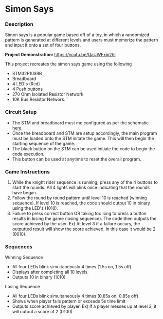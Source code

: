 # Simon Says
### Description
Simon says is a popular game based off of a toy, in which a randomized pattern is generated at different levels and users must memorize the pattern and input it onto a set of four buttons.

<b>Project Demonstration:</b> https://youtu.be/QaUWFxio2hI


This project recreates the simon says game using the following 
- STM32F103RB
- Breadboard
- 4 LED's (Red)
- 4 Push buttons
- 270 Ohm Isolated Resistor Network
- 10K Bus Resistor Network.   `

### Circuit Setup
- The STM and breadboard must me configured as per the schematic [here](SimonSaysSchematic.pdf).
- Once the breadboard and STM are setup accordingly, the main program must be loaded onto the STM initate the game. This will then begin the starting sequence of the game.
- The black button on the STM can be used initiate the code to begin the code execution.
- This button can be used at anytime to reset the overall program.


### Game Instructions
1) While the knight rider sequence is running, press any of the 4 buttons to start the rounds. All 4 lights will blink once indicating that the rounds have began.
2) Follow the round by round pattern until level 10 is reached (winning sequence). If level 10 is reached, the code should output 10 in binary using the LED's (1010).
3) Failure to press correct button OR taking too long to press a button results in losing the game (losing sequence). The code then outputs the score achieved by the user. Ex) At level 3 if a failure occurs, the outputted result will show the score achieved, in this case it would be 2 (0010).

### Sequences
Winning Sequence
- All four LEDs blink simultaneously 4 times (1.5s on, 1.5s off)
- Displays after completing all 10 levels.
- Outputs 10 in binary (1010)

Losing Sequence 
- All four LEDs blink simultaneously 4 times (0.85s on, 0.85s off)
- Shows when player fails pattern or exceeds 5s time limit
- Outputs score achieved by player. Ex) If a player messes up at level 3, it will output a score of 2 (0100)